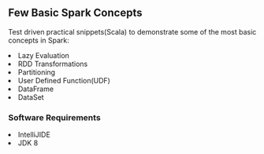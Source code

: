 ﻿##  Few Basic Spark Concepts
Test driven practical snippets(Scala) to demonstrate some of the most basic concepts in Spark:


<LI> Lazy Evaluation
<LI> RDD Transformations
<LI> Partitioning
<LI> User Defined Function(UDF)
<LI> DataFrame
<LI> DataSet


### Software Requirements

<LI> IntelliJIDE
<LI> JDK 8





